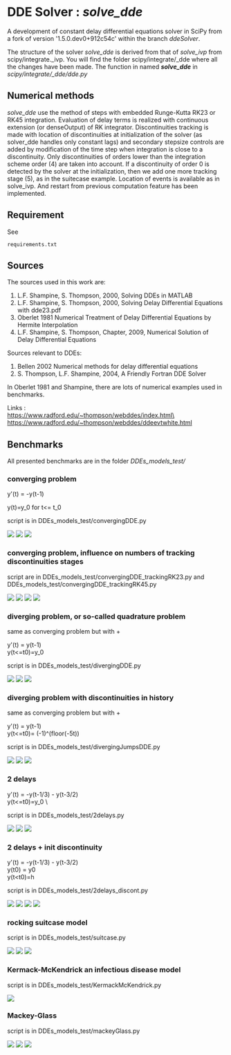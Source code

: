 DDE Solver : ***solve_dde***
=====


A development of constant delay differential equations solver in SciPy 
from a fork of version '1.5.0.dev0+912c54c' within the branch *ddeSolver*.

The structure of the solver *solve_dde* is derived from that of *solve_ivp* from scipy/integrate._ivp. 
You will find the folder scipy/integrate/_dde where all the changes have been made. 
The function in named ***solve_dde*** in *scipy/integrate/_dde/dde.py*

## Numerical methods
*solve_dde* use the method of steps with embedded Runge-Kutta RK23 or RK45 integration.
Evaluation of delay terms is realized with continuous extension (or denseOutput) of RK integrator.
Discontinuities tracking is made with location of discontinuities at initialization
of the solver (as solver_dde handles only constant lags) and secondary stepsize controls
are added by modification of the time step when integration is close to a discontinuity.
Only discontinuities of orders lower than the integration scheme order (4) are taken into account. 
If a discontinuity of order 0 is detected by the solver at the initialization, then we add
 one more tracking stage (5), as in the suitecase example.
Location of events is available as in solve_ivp. And restart from previous 
computation feature has been implemented.

## Requirement 
See 
```console
requirements.txt
```
## Sources
The sources used in this work are: 
1. L.F. Shampine, S. Thompson, 2000, Solving DDEs in MATLAB
2. L.F. Shampine, S. Thompson, 2000, Solving Delay Differential Equations with dde23.pdf
3. Oberlet 1981 Numerical Treatment of Delay Differential Equations by Hermite Interpolation
4. L.F. Shampine, S. Thompson, Chapter, 2009, Numerical Solution of Delay Differential Equations

Sources relevant to DDEs:
1. Bellen 2002 Numerical methods for delay differential equations
2. S. Thompson, L.F. Shampine, 2004, A Friendly Fortran DDE Solver

In Oberlet 1981 and Shampine, there are lots of numerical examples used in benchmarks.

Links :\
https://www.radford.edu/~thompson/webddes/index.html\
https://www.radford.edu/~thompson/webddes/ddeevtwhite.html

## Benchmarks
All presented benchmarks are in the folder *DDEs_models_test/*
### converging problem

y'(t) = -y(t-1)

y(t)=y_0 for t<= t_0

script is in DDEs_models_test/convergingDDE.py


![](DDEs_models_test/figures/solConv/error.png)
![](DDEs_models_test/figures/solConv/y.png)
![](DDEs_models_test/figures/solConv/dt.png)

### converging problem, influence on numbers of tracking discontinuities stages

script are in DDEs_models_test/convergingDDE_trackingRK23.py and DDEs_models_test/convergingDDE_trackingRK45.py



![](DDEs_models_test/figures/solConv/RK23error_trackingDiscontStages_t.png)
![](DDEs_models_test/figures/solConv/RK23error_trackingDiscontStages_t10.png)
![](DDEs_models_test/figures/solConv/RK45error_trackingDiscontStages_t.png)
![](DDEs_models_test/figures/solConv/RK45error_trackingDiscontStages_t10.png)

### diverging problem, or so-called quadrature problem
same as converging problem but with +

y'(t) = y(t-1) \
y(t<=t0)=y_0


script is in DDEs_models_test/divergingDDE.py

![](DDEs_models_test/figures/solDiv/error.png)
![](DDEs_models_test/figures/solDiv/y.png)
![](DDEs_models_test/figures/solDiv/dt.png)

### diverging problem with discontinuities in history
same as converging problem but with +

y'(t) = y(t-1) \
y(t<=t0)= (-1)^(floor(-5t))

script is in DDEs_models_test/divergingJumpsDDE.py

![](DDEs_models_test/figures/solDiv/jumps_err.png)
![](DDEs_models_test/figures/solDiv/jumps_y.png)
![](DDEs_models_test/figures/solDiv/jumps_dt.png)

### 2 delays 

y'(t) = -y(t-1/3) - y(t-3/2)\
y(t<=t0)=y_0 \

script is in DDEs_models_test/2delays.py

![](DDEs_models_test/figures/2delays/error.png)
![](DDEs_models_test/figures/2delays/y.png)
![](DDEs_models_test/figures/2delays/dt.png)

### 2 delays  + init discontinuity

y'(t) = -y(t-1/3) - y(t-3/2)\
y(t0) = y0 \
y(t<t0)=h 

script is in DDEs_models_test/2delays_discont.py

![](DDEs_models_test/figures/2delays_discont/error.png)
![](DDEs_models_test/figures/2delays_discont/y.png)
![](DDEs_models_test/figures/2delays_discont/phase.png)
![](DDEs_models_test/figures/2delays_discont/dt.png)


### rocking suitcase model

script is in DDEs_models_test/suitcase.py

![](DDEs_models_test/figures/suitecase/phase_diag.png)
![](DDEs_models_test/figures/suitecase/dt.png)
![](DDEs_models_test/figures/suitecase/t_y_yp.png)

### Kermack-McKendrick an infectious disease model


script is in DDEs_models_test/KermackMcKendrick.py


![](DDEs_models_test/figures/KermackMcKendrick/y.png)


### Mackey-Glass

script is in DDEs_models_test/mackeyGlass.py

![](DDEs_models_test/figures/mackeyGlass/y.png)
![](DDEs_models_test/figures/mackeyGlass/error.png)
![](DDEs_models_test/figures/mackeyGlass/dt.png)

